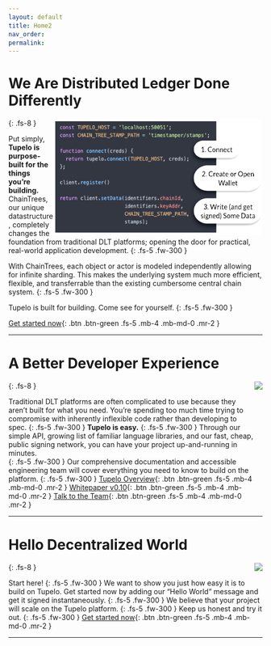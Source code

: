 ```yaml
---
layout: default
title: Home2
nav_order:
permalink:
---
```

# We Are Distributed Ledger Done Differently
{: .fs-8 }
<img style="float: right; width:415px;height:231px;" src="assets/images/code_sample.png">

Put simply, **Tupelo is purpose-built for the things you’re building.** ChainTrees, our unique datastructure, completely changes the foundation from traditional DLT platforms; opening the door for practical, real-world application development.
{: .fs-5 .fw-300 }

With ChainTrees, each object or actor is modeled independently allowing for infinite sharding. This makes the underlying system much more efficient, flexible, and transferrable than the existing cumbersome central chain system.
{: .fs-5 .fw-300 }

Tupelo is built for building. Come see for yourself.
{: .fs-5 .fw-300 }

[Get started now](/tutorials/hello_world){: .btn .btn-green .fs-5 .mb-4 .mb-md-0 .mr-2 }

***

# A Better Developer Experience
{: .fs-8 }
<img style="float: right; width:400;height:235px;" src="https://quorumcontrol.github.io/tupelo-docs/assets/images/litepaper-illustration4.png">

Traditional DLT platforms are often complicated to use because they aren’t built
for what you need. You’re spending too much time trying to compromise with
inherently inflexible code rather than developing to spec.
{: .fs-5 .fw-300 }
**Tupelo is easy.**
{: .fs-5 .fw-300 }
Through our simple API, growing list of familiar language libraries, and our
fast, cheap, public signing network, you can have your project up-and-running
in minutes.  
{: .fs-5 .fw-300 }
Our comprehensive documentation and accessible engineering team will cover
everything you need to know to build on the platform.
{: .fs-5 .fw-300 }
[Tupelo Overview](docs/litepaper){: .btn .btn-green .fs-5 .mb-4 .mb-md-0 .mr-2 }
[Whitepaper v0.10](docs/whitepaper){: .btn .btn-green .fs-5 .mb-4 .mb-md-0 .mr-2 }
[Talk to the Team](https://t.me/joinchat/IhpojEWjbW9Y7_H81Y7rAA){: .btn .btn-green .fs-5 .mb-4 .mb-md-0 .mr-2 }
***

# Hello Decentralized World
{: .fs-8 }
<img style="float: right;" src="https://static1.squarespace.com/static/5b2bb0b9f8370a1e48fe3fac/t/5b51a6960e2e7239c2cc3f5e/1540953865755/Tupelo_Working3.png?format=150w">

Start here!
{: .fs-5 .fw-300 }
We want to show you just how easy it is to build on Tupelo.
Get started now by adding our “Hello World” message and get it signed instantaneously.
{: .fs-5 .fw-300 }
We believe that your project will scale on the Tupelo platform.
{: .fs-5 .fw-300 }
Keep us honest and try it out.
{: .fs-5 .fw-300 }
[Get started now](/tutorials/hello_world){: .btn .btn-green .fs-5 .mb-4 .mb-md-0 .mr-2 }

***
